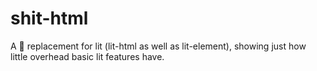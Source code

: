# shit-html
A 💩 replacement for lit (lit-html as well as lit-element), showing just how little overhead basic lit features have.
